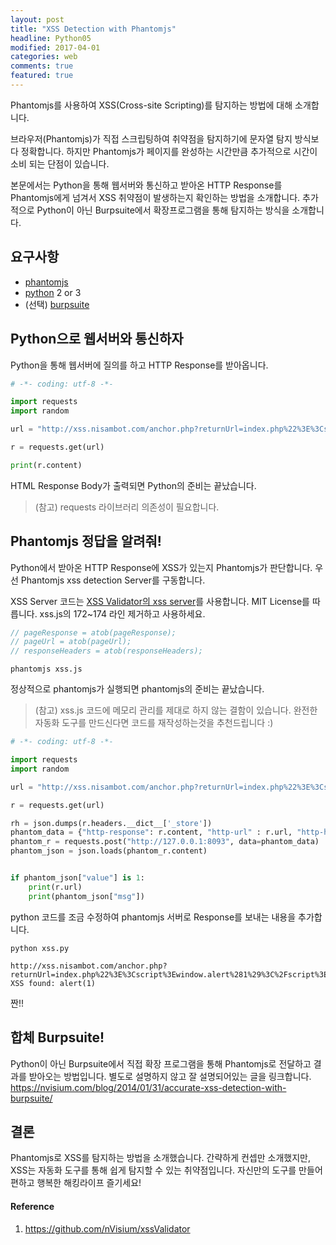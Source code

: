 ```yaml
---
layout: post
title: "XSS Detection with Phantomjs"
headline: Python05
modified: 2017-04-01
categories: web
comments: true
featured: true
---
```


Phantomjs를 사용하여 XSS(Cross-site Scripting)를 탐지하는 방법에 대해 소개합니다. 

브라우저(Phantomjs)가 직접 스크립팅하여 취약점을 탐지하기에 문자열 탐지 방식보다 정확합니다. 하지만 Phantomjs가 페이지를 완성하는 시간만큼 추가적으로 시간이 소비 되는 단점이 있습니다.

본문에서는 Python을 통해 웹서버와 통신하고 받아온 HTTP Response를 Phantomjs에게 넘겨서 XSS 취약점이 발생하는지 확인하는 방법을 소개합니다. 추가적으로 Python이 아닌 Burpsuite에서 확장프로그램을 통해 탐지하는 방식을 소개합니다.

## 요구사항
- [phantomjs](http://phantomjs.org/)
- [python](https://www.python.org/) 2 or 3
- (선택) [burpsuite](https://portswigger.net/burp/)


## Python으로 웹서버와 통신하자
Python을 통해 웹서버에 질의를 하고 HTTP Response를 받아옵니다.

```python
# -*- coding: utf-8 -*-

import requests
import random

url = "http://xss.nisambot.com/anchor.php?returnUrl=index.php%22%3E%3Cscript%3Ewindow.alert%281%29%3C%2Fscript%3E%3Ca"

r = requests.get(url)

print(r.content)
```
HTML Response Body가 출력되면 Python의 준비는 끝났습니다.

> (참고) requests 라이브러리 의존성이 필요합니다.

## Phantomjs 정답을 알려줘!
Python에서 받아온 HTTP Response에 XSS가 있는지 Phantomjs가 판단합니다.
우선 Phantomjs xss detection Server를 구동합니다.

XSS Server 코드는 [XSS Validator의 xss server](https://github.com/nVisium/xssValidator/blob/master/xss-detector/xss.js)를 사용합니다. MIT License를 따릅니다.
xss.js의 172~174 라인 제거하고 사용하세요.
```javascript
// pageResponse = atob(pageResponse);
// pageUrl = atob(pageUrl);
// responseHeaders = atob(responseHeaders);
```

```
phantomjs xss.js
```
정상적으로 phantomjs가 실행되면 phantomjs의 준비는 끝났습니다.

> (참고) xss.js 코드에 메모리 관리를 제대로 하지 않는 결함이 있습니다. 완전한 자동화 도구를 만드신다면 코드를 재작성하는것을 추천드립니다 :)


```python
# -*- coding: utf-8 -*-

import requests
import random

url = "http://xss.nisambot.com/anchor.php?returnUrl=index.php%22%3E%3Cscript%3Ewindow.alert%281%29%3C%2Fscript%3E%3Ca"

r = requests.get(url)

rh = json.dumps(r.headers.__dict__['_store'])
phantom_data = {"http-response": r.content, "http-url" : r.url, "http-headers": rh }
phantom_r = requests.post("http://127.0.0.1:8093", data=phantom_data)
phantom_json = json.loads(phantom_r.content)


if phantom_json["value"] is 1:
    print(r.url)
    print(phantom_json["msg"])
```

python 코드를 조금 수정하여 phantomjs 서버로 Response를 보내는 내용을 추가합니다.


```
python xss.py

http://xss.nisambot.com/anchor.php?returnUrl=index.php%22%3E%3Cscript%3Ewindow.alert%281%29%3C%2Fscript%3E%3Ca
XSS found: alert(1)
```
짠!!

## 합체 Burpsuite!
Python이 아닌 Burpsuite에서 직접 확장 프로그램을 통해 Phantomjs로 전달하고 결과를 받아오는 방법입니다.
별도로 설명하지 않고 잘 설명되어있는 글을 링크합니다.
https://nvisium.com/blog/2014/01/31/accurate-xss-detection-with-burpsuite/

## 결론
Phantomjs로 XSS를 탐지하는 방법을 소개했습니다. 간략하게 컨셉만 소개했지만, XSS는 자동화 도구를 통해 쉽게 탐지할 수 있는 취약점입니다. 자신만의 도구를 만들어 편하고 행복한 해킹라이프 즐기세요!

#### Reference
1. https://github.com/nVisium/xssValidator
